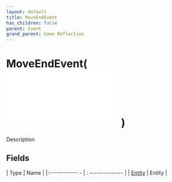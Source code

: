 ```yaml
---
layout: default
title: MoveEndEvent
has_children: false
parent: Event
grand_parent: Game Reflection
---
```

# MoveEndEvent( ![ EntityEventBase ](game-reflection/events/entity_event_base.md) )
Description 

## Fields
| Type | Name |
|:------------ - | : -------------- |
| [Entity](game-reflection/classes/entity.md) | Entity |
